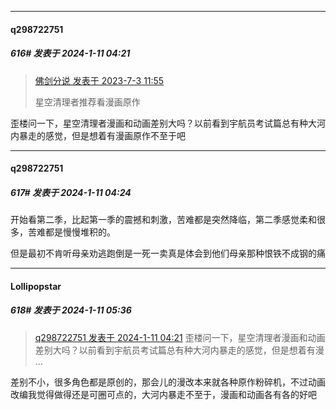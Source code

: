 
*****

####  q298722751  
##### 616#       发表于 2024-1-11 04:21

<blockquote><a href="httphttps://bbs.saraba1st.com/2b/forum.php?mod=redirect&amp;goto=findpost&amp;pid=61528558&amp;ptid=1980195" target="_blank">佛剑分说 发表于 2023-7-3 11:55</a>

星空清理者推荐看漫画原作</blockquote>
歪楼问一下，星空清理者漫画和动画差别大吗？以前看到宇航员考试篇总有种大河内暴走的感觉，但是想着有漫画原作不至于吧

*****

####  q298722751  
##### 617#       发表于 2024-1-11 04:24

开始看第二季，比起第一季的震撼和刺激，苦难都是突然降临，第二季感觉柔和很多，苦难都是慢慢堆积的。

但是最初不肯听母亲劝逃跑倒是一死一卖真是体会到他们母亲那种恨铁不成钢的痛


*****

####  Lollipopstar  
##### 618#       发表于 2024-1-11 05:36

<blockquote><a href="httphttps://bbs.saraba1st.com/2b/forum.php?mod=redirect&amp;goto=findpost&amp;pid=63610411&amp;ptid=1980195" target="_blank">q298722751 发表于 2024-1-11 04:21</a>
歪楼问一下，星空清理者漫画和动画差别大吗？以前看到宇航员考试篇总有种大河内暴走的感觉，但是想着有漫 ...</blockquote>
差别不小，很多角色都是原创的，那会儿的漫改本来就各种原作粉碎机，不过动画改编我觉得做得还是可圈可点的，大河内暴走不至于，漫画和动画各有各的好吧

